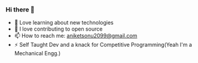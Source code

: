 ### Hi there 👋

- 🌱 Love learning about new technologies
- 👯 I love contributing to open source
- 📫 How to reach me: aniketsonu2099@gmail.com
- ⚡ Self Taught Dev and a knack for Competitive Programming(Yeah I'm a Mechanical Engg.)
